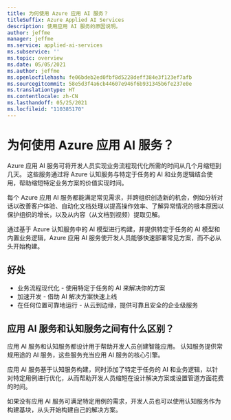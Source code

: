 ```yaml
---
title: 为何使用 Azure 应用 AI 服务？
titleSuffix: Azure Applied AI Services
description: 使用应用 AI 服务的原因说明。
author: jeffme
manager: jeffme
ms.service: applied-ai-services
ms.subservice: ''
ms.topic: overview
ms.date: 05/05/2021
ms.author: jeffme
ms.openlocfilehash: fe06bdeb2ed0fbf8d5228deff384e3f123ef7afb
ms.sourcegitcommit: 58e5d3f4a6cb44607e946f6b931345b6fe237e0e
ms.translationtype: HT
ms.contentlocale: zh-CN
ms.lasthandoff: 05/25/2021
ms.locfileid: "110385170"
---
```

# <a name="why-azure-applied-ai-services"></a>为何使用 Azure 应用 AI 服务？

Azure 应用 AI 服务可将开发人员实现业务流程现代化所需的时间从几个月缩短到几天。 这些服务通过将 Azure 认知服务与特定于任务的 AI 和业务逻辑结合使用，帮助缩短特定业务方案的价值实现时间。  

每个 Azure 应用 AI 服务都能满足常见需求，并跨组织创造新的机会，例如分析对话以改善客户体验、自动化文档处理以提高操作效率、了解异常情况的根本原因以保护组织的增长，以及从内容（从文档到视频）提取见解。

通过基于 Azure 认知服务中的 AI 模型进行构建，并提供特定于任务的 AI 模型和内置业务逻辑，Azure 应用 AI 服务使开发人员能够快速部署常见方案，而不必从头开始构建。

## <a name="benefits"></a>好处 
-   业务流程现代化 - 使用特定于任务的 AI 来解决你的方案
-   加速开发 - 借助 AI 解决方案快速上线
-   在任何位置可靠地运行 - 从云到边缘，提供可靠且安全的企业级服务 
 

## <a name="what-is-the-difference-between-applied-ai-services-and--cognitive-services"></a>应用 AI 服务和认知服务之间有什么区别？ 
 
应用 AI 服务和认知服务都设计用于帮助开发人员创建智能应用。 认知服务提供常规用途的 AI 服务，这些服务充当应用 AI 服务的核心引擎。  
 
应用 AI 服务基于认知服务构建，同时添加了特定于任务的 AI 和业务逻辑，以针对特定用例进行优化，从而帮助开发人员缩短在设计解决方案或设置管道方面花费的时间。  
 
如果没有应用 AI 服务可满足特定用例的需求，开发人员也可以使用认知服务作为构建基块，从头开始构建自己的解决方案。 
